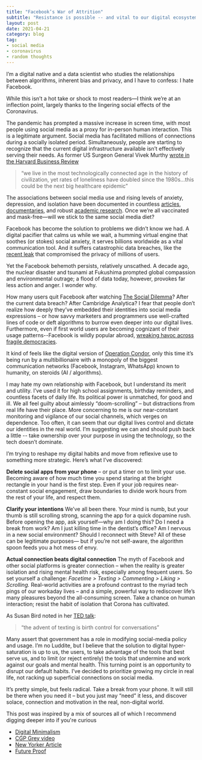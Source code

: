 ```yaml
---
title: "Facebook’s War of Attrition"
subtitle: "Resistance is possible -- and vital to our digital ecosystem"
layout: post
date: 2021-04-21
category: blog
tag:
- social media
- coronavirus
- random thoughts 
---
```


I’m a digital native and a data scientist who studies the relationships between algorithms, inherent bias and privacy, and I have to confess: I hate Facebook.

While this isn’t a hot take or shock to most readers—I think we’re at an inflection point, largely thanks to the lingering social effects of the Coronavirus.

The pandemic has prompted a massive increase in screen time, with most people using social media as a proxy for in-person human interaction. This is a legitimate argument. Social media has facilitated millions of connections during a socially isolated period. Simultaneously, people are starting to recognize that the current digital infrastructure available isn’t effectively serving their needs. As former US Surgeon General Vivek Murthy [wrote in the Harvard Business Review](https://www.washingtonpost.com/news/on-leadership/wp/2017/10/04/this-former-surgeon-general-says-theres-a-loneliness-epidemic-and-work-is-partly-to-blame/
)
> “we live in the most technologically connected age in the history of civilization, yet rates of loneliness have doubled since the 1980s...this could be the next big healthcare epidemic"


The associations between social media use and rising levels of anxiety, depression, and isolation have been documented in countless [articles](https://www.independent.co.uk/life-style/health-and-families/social-media-mental-health-negative-effects-depression-anxiety-addiction-memory-a8307196.html
), [documentaries](https://www.searchenginejournal.com/social-media-movies/313503/), and robust [academic research](https://pubmed.ncbi.nlm.nih.gov/27881357/). Once we’re all vaccinated and mask-free—will we stick to the same social media diet? 

Facebook has become the solution to problems we didn’t know we had. A digital pacifier that calms us while we wait, a humming virtual engine that soothes (or stokes) social anxiety, it serves billions worldwide as a vital communication tool. And it suffers catastrophic data breaches, like the [recent leak](http://npr.org/2021/04/09/986005820/after-data-breach-exposes-530-million-facebook-says-it-will-not-notify-users
) that compromised the privacy of millions of users.
 
Yet the Facebook behemoth persists, relatively unscathed. A decade ago, the nuclear disaster and tsunami at Fukushima prompted global compassion and environmental outrage; a flood of data today, however, provokes far less action and anger. I wonder why.

 

How many users quit Facebook after watching [The Social Dilemma](https://www.thesocialdilemma.com/)? After the current data breach? After Cambridge Analytica? I fear that people don’t realize how deeply they’ve embedded their identities into social media expressions – or how savvy marketers and programmers use well-crafted lines of code or deft algorithms to burrow even deeper into our digital lives. Furthermore, even if first world users are becoming cognizant of their usage patterns--Facebook is wildly popular abroad, [wreaking havoc across fragile democracies](https://www.nytimes.com/2020/09/18/opinion/facebook-democracy.html).  


It kind of feels like the digital version of [Operation Condor](https://en.wikipedia.org/wiki/Operation_Condor), only this time it’s being run by a multibillionaire with a monopoly of the biggest communication networks (Facebook, Instagram, WhatsApp) known to humanity, on steroids (AI / algorithms).

I may hate my own relationship with Facebook, but I understand its merit and utility. I’ve used it for high school assignments, birthday reminders, and countless facets of daily life. Its political power is unmatched, for good and ill. We all feel guilty about aimlessly “doom-scrolling” – but distractions from real life have their place. More concerning to me is our near-constant monitoring and vigilance of our social channels, which verges on dependence. Too often, it can seem that our digital lives control and dictate our identities in the real world. I’m suggesting we can and should push back a little -- take ownership over your purpose in using the technology, so the tech doesn’t dominate.

 
 
 
 
I’m trying to reshape my digital habits and move from reflexive use to something more strategic. Here’s what I’ve discovered:

__Delete social apps from your phone__ – or put a timer on to limit your use. Becoming aware of how much time you spend staring at the bright rectangle in your hand is the first step. Even if your job requires near-constant social engagement, draw boundaries to divide work hours from the rest of your life, and respect them.

 

__Clarify your intentions__ We’ve all been there. Your mind is numb, but your thumb is still scrolling strong, scanning the app for a quick dopamine rush. Before opening the app, ask yourself—why am I doing this? Do I need a break from work? Am I just killing time in the dentist’s office? Am I nervous in a new social environment? Should I reconnect with Steve? All of these can be legitimate purposes— but if you’re not self-aware, the algorithm spoon feeds you a hot mess of envy.  

 

__Actual connection beats digital connection__ The myth of Facebook and other social platforms is greater connection – when the reality is greater isolation and rising mental health risk, especially among frequent users. So set yourself a challenge: *Facetime > Texting > Commenting > Liking > Scrolling.* Real-world activities are a profound contrast to the myriad tech pings of our workaday lives – and a simple, powerful way to rediscover life’s many pleasures beyond the all-consuming screen. Take a chance on human interaction; resist the habit of isolation that Corona has cultivated. 

As Susan Bird noted in her [TED talk](https://www.ted.com/talks/susan_bird_conversation_the_new_luxury): 

> “the advent of texting is birth control for conversations”

Many assert that government has a role in modifying social-media policy and usage. I’m no Luddite, but I believe that the solution to digital hyper-saturation is up to us, the users, to take advantage of the tools that best serve us, and to limit (or reject entirely) the tools that undermine and work against our goals and mental health. This turning point is an opportunity to disrupt our default habits. I’ve decided to prioritize growing my circle in real life, not racking up superficial connections on social media.  

 
It’s pretty simple, but feels radical. Take a break from your phone. It will still be there when you need it – but you just may “need” it less, and discover solace, connection and motivation in the real, non-digital world.


This post was inspired by a mix of sources all of which I recommend digging deeper into if you're curious

* [Digital Minimalism](https://www.amazon.com/Digital-Minimalism-Choosing-Focused-Noisy-ebook/dp/B07DBRBP7G)
* [CGP Grey video](https://www.youtube.com/watch?v=e-ZpsxnmmbE&ab_channel=CGPGrey)
* [New Yorker Article](https://www.newyorker.com/news/letter-from-silicon-valley/in-the-clubhouse)
* [Future Proof](https://www.amazon.com/Future-Proof-Reinventing-Work-Acceleration-ebook/dp/B07MC78G3Z)


 





 

